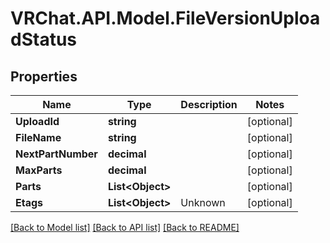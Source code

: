 # VRChat.API.Model.FileVersionUploadStatus

## Properties

Name | Type | Description | Notes
------------ | ------------- | ------------- | -------------
**UploadId** | **string** |  | [optional] 
**FileName** | **string** |  | [optional] 
**NextPartNumber** | **decimal** |  | [optional] 
**MaxParts** | **decimal** |  | [optional] 
**Parts** | **List&lt;Object&gt;** |  | [optional] 
**Etags** | **List&lt;Object&gt;** | Unknown | [optional] 

[[Back to Model list]](../README.md#documentation-for-models) [[Back to API list]](../README.md#documentation-for-api-endpoints) [[Back to README]](../README.md)

